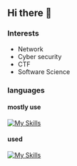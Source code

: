 ## Hi there 👋

<!--
**hashiba-k-jp/hashiba-k-jp** is a ✨ _special_ ✨ repository because its `README.md` (this file) appears on your GitHub profile.

Here are some ideas to get you started:

- 🔭 I’m currently working on ...
- 🌱 I’m currently learning ...
- 👯 I’m looking to collaborate on ...
- 🤔 I’m looking for help with ...
- 💬 Ask me about ...
- 📫 How to reach me: ...
- 😄 Pronouns: ...
- ⚡ Fun fact: ...
-->
### Interests
- Network
- Cyber security
- CTF
- Software Science

### languages
#### mostly use
[![My Skills](https://skillicons.dev/icons?i=c,cpp,python)](https://skillicons.dev)

#### used
[![My Skills](https://skillicons.dev/icons?i=go,rust,java,ocaml,haskell,ruby)](https://skillicons.dev)
